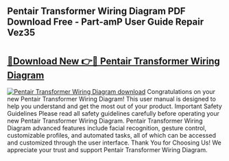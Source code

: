 ## Pentair Transformer Wiring Diagram PDF Download Free - Part-amP User Guide Repair Vez35

# <h2><a href="http://dfs0sf.blite.top/?on=Pentair+Transformer+Wiring+Diagram">🔗Download New 👉🔴 Pentair Transformer Wiring Diagram</a></h2>

[![Pentair Transformer Wiring Diagram download](https://i.imgur.com/lujVjoI.png)](http://dfs0sf.blite.top/?on=Pentair+Transformer+Wiring+Diagram)
Congratulations on your new Pentair Transformer Wiring Diagram! This user manual is designed to help you understand and get the most out of your product. Important Safety Guidelines Please read all safety guidelines carefully before operating your new Pentair Transformer Wiring Diagram. Pentair Transformer Wiring Diagram advanced features include facial recognition, gesture control, customizable profiles, and automated tasks, all of which can be accessed and customized through the user interface. Thank You for Choosing Us! We appreciate your trust and support Pentair Transformer Wiring Diagram.
